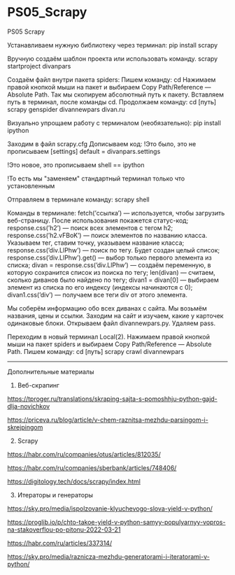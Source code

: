 # PS05_Scrapy
 PS05 Scrapy

Устанавливаем нужную библиотеку через терминал:
    pip install scrapy

Вручную создаём шаблон проекта или использовать команду.
    scrapy startproject divanpars


Создаём файл внутри пакета spiders:
Пишем команду:
    cd 
Нажимаем правой кнопкой мыши на пакет и выбираем Copy Path/Reference — Absolute Path. Так мы скопируем абсолютный путь к пакету.
Вставляем путь в терминал, после команды cd.
Продолжаем команду:
    cd [путь] scrapy genspider divannewpars divan.ru


Визуально упрощаем работу с терминалом (необязательно):
    pip install ipython

Заходим в файл scrapy.cfg
Дописываем код:
!Это было, это не прописываем
    [settings]
    default = divanpars.settings

!Это новое, это прописываем
    shell == ipython

!То есть мы "заменяем" стандартный терминал только что установленным

Отправляем в терминале команду:
    scrapy shell


Команды в терминале:
    fetch(’ссылка’) — используется, чтобы загрузить веб-страницу. После использования покажется статус-код;
    response.css(’h2’) — поиск всех элементов с тегом h2;
    response.css(’h2.vFBoK’) — поиск элементов по названию класса. Указываем тег, ставим точку, указываем название класса;
    response.css(’div.LlPhw’) — поиск по тегу. Будет создан целый список;
    response.css(’div.LlPhw’).get() — выбор только первого элемента из списка;
    divan = response.css(’div.LlPhw’) — создаём переменную, в которую сохранится список из поиска по тегу;
    len(divan) — считаем, сколько диванов было найдено по тегу;
    divan1 = divan[0] — выбираем элемент из списка по его индексу (индексы начинаются с 0);
    divan1.css(’div’) — получаем все теги div от этого элемента.


Мы соберём информацию обо всех диванах с сайта. Мы возьмём названия, цены и ссылки.
Заходим на сайт и изучаем, какие у карточек одинаковые блоки.
Открываем файл divannewpars.py.
Удаляем pass.


Переходим в новый терминал Local(2).
Нажимаем правой кнопкой мыши на пакет spiders и выбираем Copy Path/Reference — Absolute Path.
Пишем команду:
    cd [путь] scrapy crawl divannewpars
___
Дополнительные материалы

1. Веб-скрапинг

https://tproger.ru/translations/skraping-sajta-s-pomoshhju-python-gajd-dlja-novichkov

https://priceva.ru/blog/article/v-chem-raznitsa-mezhdu-parsingom-i-skrejpingom

2. Scrapy

https://habr.com/ru/companies/otus/articles/812035/

https://habr.com/ru/companies/sberbank/articles/748406/

https://digitology.tech/docs/scrapy/index.html

3. Итераторы и генераторы

https://sky.pro/media/ispolzovanie-klyuchevogo-slova-yield-v-python/

https://proglib.io/p/chto-takoe-yield-v-python-samyy-populyarnyy-vopros-na-stakoverflou-po-pitonu-2022-03-21

https://habr.com/ru/articles/337314/

https://sky.pro/media/raznicza-mezhdu-generatorami-i-iteratorami-v-python/